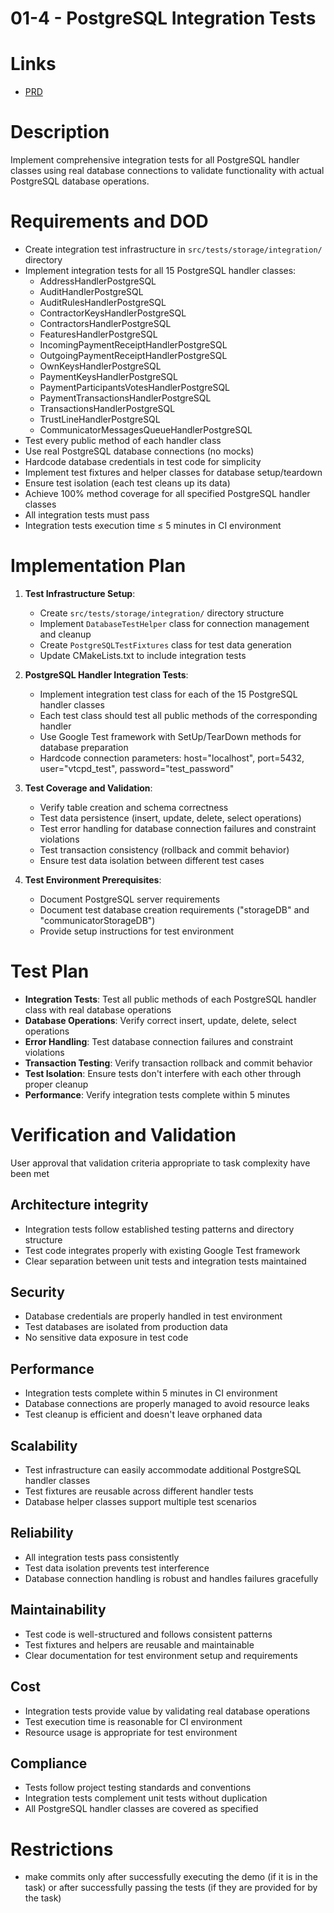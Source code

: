 # 01-4 - PostgreSQL Integration Tests

# Links
- [PRD](../../../prd/vtcpd/01-database-provider-abstraction.md)

# Description
Implement comprehensive integration tests for all PostgreSQL handler classes using real database connections to validate functionality with actual PostgreSQL database operations.

# Requirements and DOD
- Create integration test infrastructure in `src/tests/storage/integration/` directory
- Implement integration tests for all 15 PostgreSQL handler classes:
  - AddressHandlerPostgreSQL
  - AuditHandlerPostgreSQL
  - AuditRulesHandlerPostgreSQL
  - ContractorKeysHandlerPostgreSQL
  - ContractorsHandlerPostgreSQL
  - FeaturesHandlerPostgreSQL
  - IncomingPaymentReceiptHandlerPostgreSQL
  - OutgoingPaymentReceiptHandlerPostgreSQL
  - OwnKeysHandlerPostgreSQL
  - PaymentKeysHandlerPostgreSQL
  - PaymentParticipantsVotesHandlerPostgreSQL
  - PaymentTransactionsHandlerPostgreSQL
  - TransactionsHandlerPostgreSQL
  - TrustLineHandlerPostgreSQL
  - CommunicatorMessagesQueueHandlerPostgreSQL
- Test every public method of each handler class
- Use real PostgreSQL database connections (no mocks)
- Hardcode database credentials in test code for simplicity
- Implement test fixtures and helper classes for database setup/teardown
- Ensure test isolation (each test cleans up its data)
- Achieve 100% method coverage for all specified PostgreSQL handler classes
- All integration tests must pass
- Integration tests execution time ≤ 5 minutes in CI environment

# Implementation Plan
1. **Test Infrastructure Setup**:
   - Create `src/tests/storage/integration/` directory structure
   - Implement `DatabaseTestHelper` class for connection management and cleanup
   - Create `PostgreSQLTestFixtures` class for test data generation
   - Update CMakeLists.txt to include integration tests

2. **PostgreSQL Handler Integration Tests**:
   - Implement integration test class for each of the 15 PostgreSQL handler classes
   - Each test class should test all public methods of the corresponding handler
   - Use Google Test framework with SetUp/TearDown methods for database preparation
   - Hardcode connection parameters: host="localhost", port=5432, user="vtcpd_test", password="test_password"

3. **Test Coverage and Validation**:
   - Verify table creation and schema correctness
   - Test data persistence (insert, update, delete, select operations)
   - Test error handling for database connection failures and constraint violations
   - Test transaction consistency (rollback and commit behavior)
   - Ensure test data isolation between different test cases

4. **Test Environment Prerequisites**:
   - Document PostgreSQL server requirements
   - Document test database creation requirements ("storageDB" and "communicatorStorageDB")
   - Provide setup instructions for test environment

# Test Plan
- **Integration Tests**: Test all public methods of each PostgreSQL handler class with real database operations
- **Database Operations**: Verify correct insert, update, delete, select operations
- **Error Handling**: Test database connection failures and constraint violations
- **Transaction Testing**: Verify transaction rollback and commit behavior
- **Test Isolation**: Ensure tests don't interfere with each other through proper cleanup
- **Performance**: Verify integration tests complete within 5 minutes

# Verification and Validation
User approval that validation criteria appropriate to task complexity have been met

## Architecture integrity
- Integration tests follow established testing patterns and directory structure
- Test code integrates properly with existing Google Test framework
- Clear separation between unit tests and integration tests maintained

## Security
- Database credentials are properly handled in test environment
- Test databases are isolated from production data
- No sensitive data exposure in test code

## Performance
- Integration tests complete within 5 minutes in CI environment
- Database connections are properly managed to avoid resource leaks
- Test cleanup is efficient and doesn't leave orphaned data

## Scalability
- Test infrastructure can easily accommodate additional PostgreSQL handler classes
- Test fixtures are reusable across different handler tests
- Database helper classes support multiple test scenarios

## Reliability
- All integration tests pass consistently
- Test data isolation prevents test interference
- Database connection handling is robust and handles failures gracefully

## Maintainability
- Test code is well-structured and follows consistent patterns
- Test fixtures and helpers are reusable and maintainable
- Clear documentation for test environment setup and requirements

## Cost
- Integration tests provide value by validating real database operations
- Test execution time is reasonable for CI environment
- Resource usage is appropriate for test environment

## Compliance
- Tests follow project testing standards and conventions
- Integration tests complement unit tests without duplication
- All PostgreSQL handler classes are covered as specified

# Restrictions
- make commits only after successfully executing the demo (if it is in the task) or after successfully passing the tests (if they are provided for by the task) 